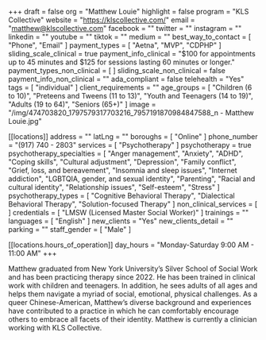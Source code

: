 +++
draft = false
org = "Matthew Louie"
highlight = false
program = "KLS Collective"
website = "https://klscollective.com/"
email = "matthew@klscollective.com"
facebook = ""
twitter = ""
instagram = ""
linkedin = ""
youtube = ""
tiktok = ""
medium = ""
best_way_to_contact = [ "Phone", "Email" ]
payment_types = [ "Aetna", "MVP", "CDPHP" ]
sliding_scale_clinical = true
payment_info_clinical = "$100 for appointments up to 45 minutes and $125 for sessions lasting 60 minutes or longer."
payment_types_non_clinical = [ ]
sliding_scale_non_clinical = false
payment_info_non_clinical = ""
ada_compliant = false
telehealth = "Yes"
tags = [ "individual" ]
client_requirements = ""
age_groups = [
  "Children (6 to 10)",
  "Preteens and Tweens (11 to 13)",
  "Youth and Teenagers (14 to 19)",
  "Adults (19 to 64)",
  "Seniors (65+)"
]
image = "/img/474703820_1797579317703216_7957191870984847588_n - Matthew Louie.jpg"

[[locations]]
address = ""
latLng = ""
boroughs = [ "Online" ]
phone_number = "(917) 740 - 2803"
services = [ "Psychotherapy" ]
psychotherapy = true
psychotherapy_specialties = [
  "Anger management",
  "Anxiety",
  "ADHD",
  "Coping skills",
  "Cultural adjustment",
  "Depression",
  "Family conflict",
  "Grief, loss, and bereavement",
  "Insomnia and sleep issues",
  "Internet addiction",
  "LGBTQIA, gender, and sexual identity",
  "Parenting",
  "Racial and cultural identity",
  "Relationship issues",
  "Self-esteem",
  "Stress"
]
psychotherapy_types = [
  "Cognitive Behavioral Therapy",
  "Dialectical Behavioral Therapy",
  "Solution-focused Therapy"
]
non_clinical_services = [ ]
credentials = [ "LMSW (Licensed Master Social Worker)" ]
trainings = ""
languages = [ "English" ]
new_clients = "Yes"
new_clients_detail = ""
parking = ""
staff_gender = [ "Male" ]

  [[locations.hours_of_operation]]
  day_hours = "Monday-Saturday 9:00 AM - 11:00 AM"
+++

Matthew graduated from New York University’s Silver School of Social Work and has been practicing therapy since 2022. He has been trained in clinical work with children and teenagers. In addition, he sees adults of all ages and helps them navigate a myriad of social, emotional, physical challenges. As a queer Chinese-American, Matthew’s diverse background and experiences have contributed to a practice in which he can comfortably encourage others to embrace all facets of their identity. Matthew is currently a clinician working with KLS Collective. 
